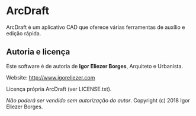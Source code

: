 # ArcDraft

ArcDraft é um aplicativo CAD que oferece várias ferramentas de auxílio e edição rápida.


## Autoria e licença

Este software é de autoria de **Igor Eliezer Borges**, Arquiteto e Urbanista.

Website: http://www.igoreliezer.com

Licença própria ArcDraft (ver LICENSE.txt).

_Não poderá ser vendido sem autorização do autor_. Copyright (c) 2018 Igor Eliezer Borges.